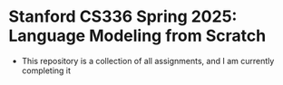 # Stanford CS336 Spring 2025: Language Modeling from Scratch

- This repository is a collection of all assignments, 
and I am currently completing it

